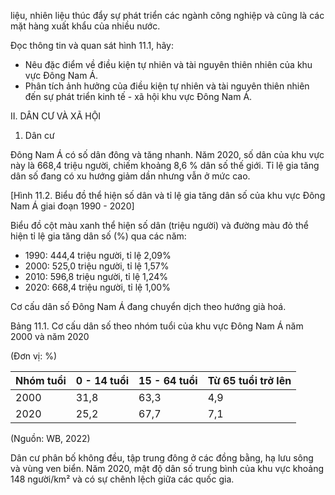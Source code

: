 liệu, nhiên liệu thúc đẩy sự phát triển các ngành công nghiệp và cũng là các mặt hàng xuất khẩu của nhiều nước.

Đọc thông tin và quan sát hình 11.1, hãy:
- Nêu đặc điểm về điều kiện tự nhiên và tài nguyên thiên nhiên của khu vực Đông Nam Á.
- Phân tích ảnh hưởng của điều kiện tự nhiên và tài nguyên thiên nhiên đến sự phát triển kinh tế - xã hội khu vực Đông Nam Á.

II. DÂN CƯ VÀ XÃ HỘI

1. Dân cư

Đông Nam Á có số dân đông và tăng nhanh. Năm 2020, số dân của khu vực này là 668,4 triệu người, chiếm khoảng 8,6 % dân số thế giới. Tỉ lệ gia tăng dân số đang có xu hướng giảm dần nhưng vẫn ở mức cao.

[Hình 11.2. Biểu đồ thể hiện số dân và tỉ lệ gia tăng dân số của khu vực Đông Nam Á giai đoạn 1990 - 2020]

Biểu đồ cột màu xanh thể hiện số dân (triệu người) và đường màu đỏ thể hiện tỉ lệ gia tăng dân số (%) qua các năm:
- 1990: 444,4 triệu người, tỉ lệ 2,09%
- 2000: 525,0 triệu người, tỉ lệ 1,57%
- 2010: 596,8 triệu người, tỉ lệ 1,24%
- 2020: 668,4 triệu người, tỉ lệ 1,00%

Cơ cấu dân số Đông Nam Á đang chuyển dịch theo hướng già hoá.

Bảng 11.1. Cơ cấu dân số theo nhóm tuổi của khu vực Đông Nam Á 
năm 2000 và năm 2020

(Đơn vị: %)

Nhóm tuổi | 0 - 14 tuổi | 15 - 64 tuổi | Từ 65 tuổi trở lên
--- | --- | --- | ---
2000 | 31,8 | 63,3 | 4,9
2020 | 25,2 | 67,7 | 7,1

(Nguồn: WB, 2022)

Dân cư phân bố không đều, tập trung đông ở các đồng bằng, hạ lưu sông và vùng ven biển. Năm 2020, mật độ dân số trung bình của khu vực khoảng 148 người/km² và có sự chênh lệch giữa các quốc gia.